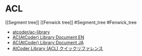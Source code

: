 # ACL
[[Segment tree]] [[Fenwick tree]]
#Segment_tree #Fenwick_tree 

- [atcoder/ac-library](https://github.com/atcoder/ac-library)
- [AC(AtCoder) Library Document EN](https://atcoder.github.io/ac-library/master/document_en/)
- [AC(AtCoder) Library Document JA](https://atcoder.github.io/ac-library/master/document_ja/)
- [AtCoder Library (ACL) クイックリファレンス](https://www.notion.so/AtCoder-Library-ACL-01a562f6c38e481e88f5a838fd78eb0e)